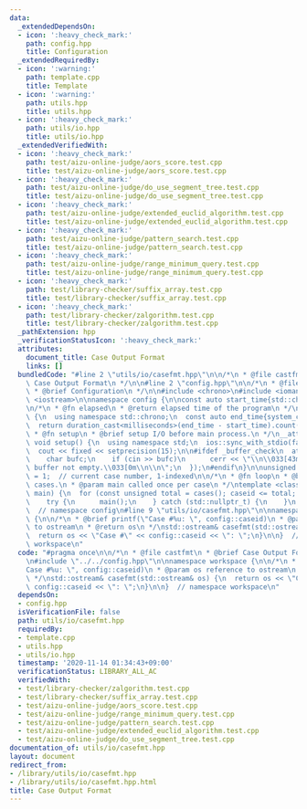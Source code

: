 ```yaml
---
data:
  _extendedDependsOn:
  - icon: ':heavy_check_mark:'
    path: config.hpp
    title: Configuration
  _extendedRequiredBy:
  - icon: ':warning:'
    path: template.cpp
    title: Template
  - icon: ':warning:'
    path: utils.hpp
    title: utils.hpp
  - icon: ':heavy_check_mark:'
    path: utils/io.hpp
    title: utils/io.hpp
  _extendedVerifiedWith:
  - icon: ':heavy_check_mark:'
    path: test/aizu-online-judge/aors_score.test.cpp
    title: test/aizu-online-judge/aors_score.test.cpp
  - icon: ':heavy_check_mark:'
    path: test/aizu-online-judge/do_use_segment_tree.test.cpp
    title: test/aizu-online-judge/do_use_segment_tree.test.cpp
  - icon: ':heavy_check_mark:'
    path: test/aizu-online-judge/extended_euclid_algorithm.test.cpp
    title: test/aizu-online-judge/extended_euclid_algorithm.test.cpp
  - icon: ':heavy_check_mark:'
    path: test/aizu-online-judge/pattern_search.test.cpp
    title: test/aizu-online-judge/pattern_search.test.cpp
  - icon: ':heavy_check_mark:'
    path: test/aizu-online-judge/range_minimum_query.test.cpp
    title: test/aizu-online-judge/range_minimum_query.test.cpp
  - icon: ':heavy_check_mark:'
    path: test/library-checker/suffix_array.test.cpp
    title: test/library-checker/suffix_array.test.cpp
  - icon: ':heavy_check_mark:'
    path: test/library-checker/zalgorithm.test.cpp
    title: test/library-checker/zalgorithm.test.cpp
  _pathExtension: hpp
  _verificationStatusIcon: ':heavy_check_mark:'
  attributes:
    document_title: Case Output Format
    links: []
  bundledCode: "#line 2 \"utils/io/casefmt.hpp\"\n\n/*\n * @file castfmt\n * @brief\
    \ Case Output Format\n */\n\n#line 2 \"config.hpp\"\n\n/*\n * @file config.hpp\n\
    \ * @brief Configuration\n */\n\n#include <chrono>\n#include <iomanip>\n#include\
    \ <iostream>\n\nnamespace config {\n\nconst auto start_time{std::chrono::system_clock::now()};\n\
    \n/*\n * @fn elapsed\n * @return elapsed time of the program\n */\nint64_t elapsed()\
    \ {\n  using namespace std::chrono;\n  const auto end_time{system_clock::now()};\n\
    \  return duration_cast<milliseconds>(end_time - start_time).count();\n}\n\n/*\n\
    \ * @fn setup\n * @brief setup I/O before main process.\n */\n__attribute__((constructor))\
    \ void setup() {\n  using namespace std;\n  ios::sync_with_stdio(false);\n  cin.tie(nullptr);\n\
    \  cout << fixed << setprecision(15);\n\n#ifdef _buffer_check\n  atexit([] {\n\
    \    char bufc;\n    if (cin >> bufc)\n      cerr << \"\\n\\033[43m\\033[30mwarning:\
    \ buffer not empty.\\033[0m\\n\\n\";\n  });\n#endif\n}\n\nunsigned cases(), caseid\
    \ = 1;  // current case number, 1-indexed\n\n/*\n * @fn loop\n * @brief iterate\
    \ cases.\n * @param main called once per case\n */\ntemplate <class F> void loop(F\
    \ main) {\n  for (const unsigned total = cases(); caseid <= total; ++caseid) {\n\
    \    try {\n      main();\n    } catch (std::nullptr_t) {\n    }\n  }\n}\n\n}\
    \  // namespace config\n#line 9 \"utils/io/casefmt.hpp\"\n\nnamespace workspace\
    \ {\n\n/*\n * @brief printf(\"Case #%u: \", config::caseid)\n * @param os reference\
    \ to ostream\n * @return os\n */\nstd::ostream& casefmt(std::ostream& os) {\n\
    \  return os << \"Case #\" << config::caseid << \": \";\n}\n\n}  // namespace\
    \ workspace\n"
  code: "#pragma once\n\n/*\n * @file castfmt\n * @brief Case Output Format\n */\n\
    \n#include \"../../config.hpp\"\n\nnamespace workspace {\n\n/*\n * @brief printf(\"\
    Case #%u: \", config::caseid)\n * @param os reference to ostream\n * @return os\n\
    \ */\nstd::ostream& casefmt(std::ostream& os) {\n  return os << \"Case #\" <<\
    \ config::caseid << \": \";\n}\n\n}  // namespace workspace\n"
  dependsOn:
  - config.hpp
  isVerificationFile: false
  path: utils/io/casefmt.hpp
  requiredBy:
  - template.cpp
  - utils.hpp
  - utils/io.hpp
  timestamp: '2020-11-14 01:34:43+09:00'
  verificationStatus: LIBRARY_ALL_AC
  verifiedWith:
  - test/library-checker/zalgorithm.test.cpp
  - test/library-checker/suffix_array.test.cpp
  - test/aizu-online-judge/aors_score.test.cpp
  - test/aizu-online-judge/range_minimum_query.test.cpp
  - test/aizu-online-judge/pattern_search.test.cpp
  - test/aizu-online-judge/extended_euclid_algorithm.test.cpp
  - test/aizu-online-judge/do_use_segment_tree.test.cpp
documentation_of: utils/io/casefmt.hpp
layout: document
redirect_from:
- /library/utils/io/casefmt.hpp
- /library/utils/io/casefmt.hpp.html
title: Case Output Format
---
```

